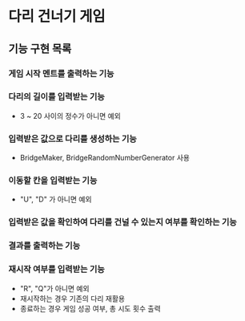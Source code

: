 # 다리 건너기 게임

## 기능 구현 목록

### 게임 시작 멘트를 출력하는 기능

### 다리의 길이를 입력받는 기능

- 3 ~ 20 사이의 정수가 아니면 예외

### 입력받은 값으로 다리를 생성하는 기능

- BridgeMaker, BridgeRandomNumberGenerator 사용

### 이동할 칸을 입력받는 기능

- "U", "D" 가 아니면 예외

### 입력받은 값을 확인하여 다리를 건널 수 있는지 여부를 확인하는 기능

### 결과를 출력하는 기능

### 재시작 여부를 입력받는 기능

- "R", "Q"가 아니면 예외
- 재시작하는 경우 기존의 다리 재활용
- 종료하는 경우 게임 성공 여부, 총 시도 횟수 출력
